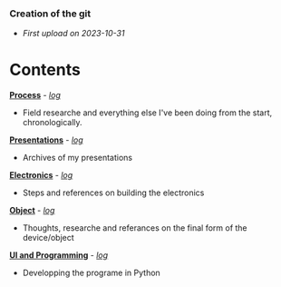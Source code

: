 ### Creation of the git

- *First upload on 2023-10-31*

# Contents

[**Process**](process) - [*log*](process/readme.md)

- Field researche and everything else I've been doing from the start, chronologically.

[**Presentations**](presentations) - [*log*](presentations/readme.md)

- Archives of my presentations

[**Electronics**](electronics) - [*log*](electronics/readme.md)

- Steps and references on building the electronics

[**Object**](object) - [*log*](object/readme.md)

- Thoughts, researche and referances on the final form of the device/object

[**UI and Programming**](programming) - [*log*](programming/readme.md)

- Developping the programe in Python